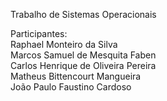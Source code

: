 Trabalho de Sistemas Operacionais

Participantes:  
Raphael Monteiro da Silva  
Marcos Samuel de Mesquita Faben  
Carlos Henrique de Oliveira Pereira  
Matheus Bittencourt Mangueira  
João Paulo Faustino Cardoso  
